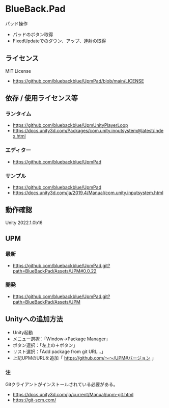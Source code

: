 # BlueBack.Pad
パッド操作
* パッドのボタン取得
* FixedUpdateでのダウン、アップ、連射の取得

## ライセンス
MIT License
* https://github.com/bluebackblue/UpmPad/blob/main/LICENSE

## 依存 / 使用ライセンス等
### ランタイム
* https://github.com/bluebackblue/UpmUnityPlayerLoop
* https://docs.unity3d.com/Packages/com.unity.inputsystem@latest/index.html
### エディター
* https://github.com/bluebackblue/UpmPad
### サンプル
* https://github.com/bluebackblue/UpmPad
* https://docs.unity3d.com/ja/2019.4/Manual/com.unity.inputsystem.html

## 動作確認
Unity 2022.1.0b16

## UPM
### 最新
* https://github.com/bluebackblue/UpmPad.git?path=BlueBackPad/Assets/UPM#0.0.22
### 開発
* https://github.com/bluebackblue/UpmPad.git?path=BlueBackPad/Assets/UPM

## Unityへの追加方法
* Unity起動
* メニュー選択：「Window->Package Manager」
* ボタン選択：「左上の＋ボタン」
* リスト選択：「Add package from git URL...」
* 上記UPMのURLを追加「 https://github.com/～～/UPM#バージョン 」
### 注
Gitクライアントがインストールされている必要がある。
* https://docs.unity3d.com/ja/current/Manual/upm-git.html
* https://git-scm.com/


